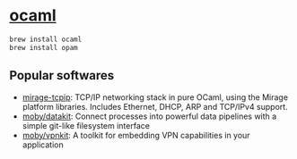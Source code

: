 # [ocaml](http://www.ocaml.org/docs/install.html)

```bash
brew install ocaml
brew install opam
```

## Popular softwares

* [mirage-tcpip](https://github.com/mirage/mirage-tcpip): TCP/IP networking stack in pure OCaml, using the Mirage platform libraries. Includes Ethernet, DHCP, ARP and TCP/IPv4 support.
* [moby/datakit](https://github.com/moby/datakit): Connect processes into powerful data pipelines with a simple git-like filesystem interface
* [moby/vpnkit](https://github.com/moby/vpnkit): A toolkit for embedding VPN capabilities in your application
